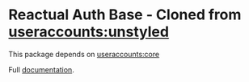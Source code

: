 Reactual Auth Base - Cloned from [useraccounts:unstyled](https://atmospherejs.com/useraccounts/unstyled)
=====================================

This package depends on [useraccounts:core](https://atmospherejs.com/useraccounts/core)

Full [documentation](https://github.com/meteor-useraccounts/core).
